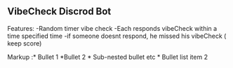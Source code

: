 ## VibeCheck Discrod Bot ## 

Features:
-Random timer vibe check
-Each responds vibeCheck within a time specified time
    -if someone doesnt respond, he missed his vibeCheck ( keep score)

Markup :* Bullet 1 
            *Bullet 2
                * Sub-nested bullet etc
        * Bullet list item 2

